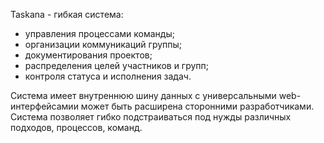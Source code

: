 Taskana - гибкая система:
+  управления процессами команды;
+  организации коммуникаций группы;
+  документирования проектов;
+  распределения целей участников и групп;
+  контроля статуса и исполнения задач.

Система имеет внутреннюю шину данных с универсальными web-интерфейсамии может быть расширена сторонними разработчиками.
Система позволяет гибко подстраиваться под нужды различных подходов, процессов, команд.

